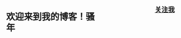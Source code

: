 <h2 style="font-size:24px;font-family: '新宋体';line-height: 30px;float:left;width:50%;">欢迎来到我的博客！骚年</h2>
<h4 style="float: right;width:20%;">
  <a href="www.qushengkai.com" style="font-size:18px;font-family: '新宋体';line-height: 20px;">关注我</a>
</h4>


